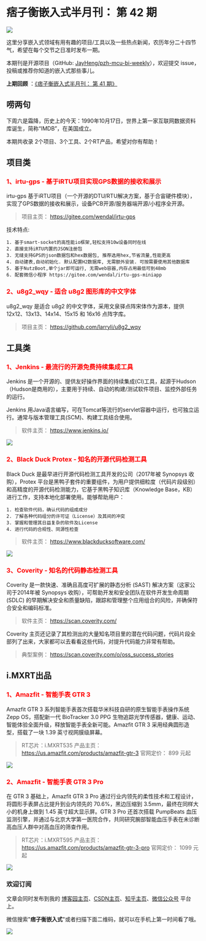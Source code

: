 # 痞子衡嵌入式半月刊： 第 42 期

![](http://henjay724.com/image/cnblogs/pzh_mcu_bi_weekly.PNG)

这里分享嵌入式领域有用有趣的项目/工具以及一些热点新闻，农历年分二十四节气，希望在每个交节之日准时发布一期。

本期刊是开源项目（GitHub: [JayHeng/pzh-mcu-bi-weekly](https://github.com/JayHeng/pzh-mcu-bi-weekly)），欢迎提交 issue，投稿或推荐你知道的嵌入式那些事儿。

**上期回顾** ：[《痞子衡嵌入式半月刊： 第 41 期》](https://www.cnblogs.com/henjay724/p/15389996.html)

## 唠两句

下周六是霜降，历史上的今天：1990年10月17日，世界上第一家互联网数据资料库诞生，简称“IMDB”，在美国成立。

本期共收录 2个项目、3个工具、2个RT产品，希望对你有帮助！

## 项目类

### <font color="red">1、irtu-gps - 基于iRTU项目实现GPS数据的接收和展示</font>

irtu-gps 基于iRTU项目（一个开源的DTU/RTU解决方案，基于合宙硬件模块），实现了GPS数据的接收和展示，设备PCB开源/服务器端开源/小程序全开源。

> 项目主页： https://gitee.com/wendal/irtu-gps

技术特点:

```text
1. 基于smart-socket的高性能io框架,轻松支持10w设备同时在线
2. 直接支持iRTU内置的JSON注册包
3. 无缝支持GPS的json数据包和hex数据包, 推荐选用hex,节省流量,性能更高
4. 自动建表,自动初始化. 默认配置H2数据库, 无需额外安装. 可按需要使用其他数据库
5. 基于NutzBoot,单个jar即可运行, 无需web容器,内存占用最低可到48mb
6. 配套微信小程序 https://gitee.com/wendal/irtu-gps-miniapp
```

### <font color="red">2、u8g2_wqy - 适合 u8g2 图形库的中文字体</font>

u8g2_wqy 是适合 u8g2 的中文字体，采用文泉驿点阵宋体作为源本，提供 12x12、13x13、14x14、15x15 和 16x16 点阵字库。

> 项目主页： https://github.com/larryli/u8g2_wqy

## 工具类

### <font color="red">1、Jenkins - 最流行的开源免费持续集成工具</font>

Jenkins 是一个开源的、提供友好操作界面的持续集成(CI)工具，起源于Hudson（Hudson是商用的），主要用于持续、自动的构建/测试软件项目、监控外部任务的运行。

Jenkins 用Java语言编写，可在Tomcat等流行的servlet容器中运行，也可独立运行。通常与版本管理工具(SCM)、构建工具结合使用。

> 软件主页： https://www.jenkins.io/

![](http://henjay724.com/image/biweekly20211017/Jenkins_CI.PNG)

### <font color="red">2、Black Duck Protex - 知名的开源代码检测工具</font>

Black Duck 是最早进行开源代码检测工具开发的公司（2017年被 Synopsys 收购），Protex 平台是黑鸭子套件的重要组件，为用户提供细粒度（代码片段级别）和高精度的开源代码检测能力，它基于黑鸭子知识库（Knowledge Base，KB）进行工作，支持本地化部署使用。能够帮助用户：

```text
1. 检查软件代码，确认代码的组成成分
2. 了解各种代码组分的许可证（License）及其间的冲突
3. 掌握和管理其日益复杂的软件及License
4. 进行代码的合规性、同源性检查
```

> 软件主页： https://www.blackducksoftware.com/

![](http://henjay724.com/image/biweekly20211017/BlackDuckProtex.PNG)

### <font color="red">3、Coverity - 知名的代码静态检测工具</font>

Coverity 是一款快速、准确且高度可扩展的静态分析 (SAST) 解决方案（这家公司于2014年被 Synopsys 收购），可帮助开发和安全团队在软件开发生命周期 (SDLC) 的早期解决安全和质量缺陷，跟踪和管理整个应用组合的风险，并确保符合安全和编码标准。 

> 软件主页： https://scan.coverity.com/

Coverity 主页还记录了其检测出的大量知名项目里的潜在代码问题，代码片段全部列了出来，大家都可以去看看这些代码，对提升代码能力非常有帮助。 

> 典型案例： https://scan.coverity.com/o/oss_success_stories

## i.MXRT出品

### <font color="red">1、Amazfit - 智能手表 GTR 3</font>

Amazfit GTR 3 系列智能手表首次搭载华米科技自研的原生智能手表操作系统 Zepp OS，搭配新一代 BioTracker 3.0 PPG 生物追踪光学传感器，健康、运动、智能体验全面升级，释放智能手表全新可能。Amazfit GTR 3 采用经典圆形造型，搭载了一块 1.39 英寸视网膜级屏幕。

> RT芯片：i.MXRT535
> 产品主页： https://us.amazfit.com/products/amazfit-gtr-3
> 官网定价： 899 元起

![](http://henjay724.com/image/biweekly20211017/Amazfit_GTR-3.PNG)

### <font color="red">2、Amazfit - 智能手表 GTR 3 Pro</font>

在 GTR 3 基础上，Amazfit GTR 3 Pro 通过行业内领先的柔性技术和工程设计，将圆形手表屏占比提升到业内领先的 70.6%，黑边压缩到 3.5mm，最终在同样大小的机身上做到 1.45 英寸超大显示屏。GTR 3 Pro 还首次搭载 PumpBeats 血压监测引擎，并通过与北京大学第一医院合作，共同研究腕部智能血压手表在未诊断高血压人群中对高血压的筛查作用。

> RT芯片：i.MXRT595
> 产品主页： https://us.amazfit.com/products/amazfit-gtr-3-pro
> 官网定价： 1099 元起

![](http://henjay724.com/image/biweekly20211017/Amazfit_GTR-3-Pro.PNG)

### 欢迎订阅

文章会同时发布到我的 [博客园主页](https://www.cnblogs.com/henjay724/)、[CSDN主页](https://blog.csdn.net/henjay724)、[知乎主页](https://www.zhihu.com/people/henjay724)、[微信公众号](http://weixin.sogou.com/weixin?type=1&query=痞子衡嵌入式) 平台上。

微信搜索"__痞子衡嵌入式__"或者扫描下面二维码，就可以在手机上第一时间看了哦。

![](http://henjay724.com/image/github/pzhMcu_qrcode_258x258.jpg)

